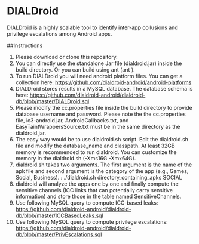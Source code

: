 # DIALDroid

DIALDroid is a highly scalable tool to identify inter-app collusions and privilege escalations among Android apps. 

##Instructions
1. Please download or clone this repository.
2. You can directly use the standalone Jar file (dialdroid.jar) inside the build directory.
Or you can build using ant (ant ).
3. To run DIALDroid you will need android platform files. You can get a collection here: https://github.com/dialdroid-android/android-platforms
4. DIALDroid stores results in a MySQL database. The database schema is here: https://github.com/dialdroid-android/dialdroid-db/blob/master/DIALDroid.sql
5. Please modify the cc.properties file inside the build directory to provide database username and password.
Please note the the cc.properties file, ic3-android.jar, AndroidCallbacks.txt, and EasyTaintWrappersSource.txt must be in the same directory as the dialdroid.jar.
6. The easy way would be to use dialdroid.sh script. Edit the dialdroid.sh file and modify the database_name and classpath. At least 32GB memory is recommended to run dialdroid. You can customize the memory in the dialdroid.sh (-Xms16G -Xmx64G).
7. dialdroid.sh takes two arguments. The first argument is the name of the apk file and second argument is the category of the app (e.g., Games, Social, Business).
: ./dialdroid.sh directory_containing_apks SOCIAL
8. dialdroid will analyze the apps one by one and finally compute the sensitive channels (ICC links that can potentially carry sensitive information) and store those in the table named SensitiveChannels.
9. Use following MySQL query to compute ICC-based leaks: https://github.com/dialdroid-android/dialdroid-db/blob/master/ICCBasedLeaks.sql
10. Use following MySQL query to compute privilege escalations: https://github.com/dialdroid-android/dialdroid-db/blob/master/PrivEscalations.sql
